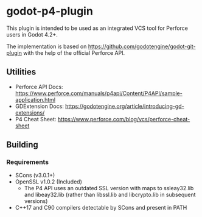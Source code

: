 # godot-p4-plugin
This plugin is intended to be used as an integrated VCS tool for Perforce users in Godot 4.2+. 

The implementation is based on https://github.com/godotengine/godot-git-plugin with the help of the official Perforce API. 

## Utilities
* Perforce API Docs: https://www.perforce.com/manuals/p4api/Content/P4API/sample-application.html
* GDExtension Docs: https://godotengine.org/article/introducing-gd-extensions/
* P4 Cheat Sheet: https://www.perforce.com/blog/vcs/perforce-cheat-sheet

## Building

### Requirements
* SCons (v3.0.1+)
* OpenSSL v1.0.2 (Included) 
    * The P4 API uses an outdated SSL version with maps to ssleay32.lib and libeay32.lib (rather than libssl.lib and libcrypto.lib in subsequent versions)
* C++17 and C90 compilers detectable by SCons and present in PATH